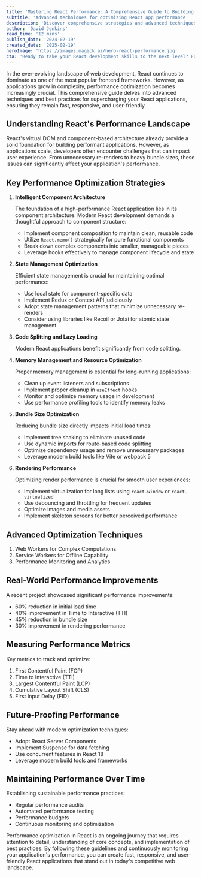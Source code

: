 ```yaml
---
title: 'Mastering React Performance: A Comprehensive Guide to Building Lightning-Fast Applications'
subtitle: 'Advanced techniques for optimizing React app performance'
description: 'Discover comprehensive strategies and advanced techniques for optimizing React application performance. From intelligent component architecture to state management optimization, learn how to build lightning-fast applications that deliver exceptional user experiences.'
author: 'David Jenkins'
read_time: '12 mins'
publish_date: '2024-02-19'
created_date: '2025-02-19'
heroImage: 'https://images.magick.ai/hero-react-performance.jpg'
cta: 'Ready to take your React development skills to the next level? Follow us on LinkedIn for more expert insights, tips, and updates on building high-performance applications!'
---
```


In the ever-evolving landscape of web development, React continues to dominate as one of the most popular frontend frameworks. However, as applications grow in complexity, performance optimization becomes increasingly crucial. This comprehensive guide delves into advanced techniques and best practices for supercharging your React applications, ensuring they remain fast, responsive, and user-friendly.

## Understanding React's Performance Landscape

React's virtual DOM and component-based architecture already provide a solid foundation for building performant applications. However, as applications scale, developers often encounter challenges that can impact user experience. From unnecessary re-renders to heavy bundle sizes, these issues can significantly affect your application's performance.

## Key Performance Optimization Strategies

1. **Intelligent Component Architecture**

   The foundation of a high-performance React application lies in its component architecture. Modern React development demands a thoughtful approach to component structure:

   - Implement component composition to maintain clean, reusable code
   - Utilize `React.memo()` strategically for pure functional components 
   - Break down complex components into smaller, manageable pieces
   - Leverage hooks effectively to manage component lifecycle and state

2. **State Management Optimization**

   Efficient state management is crucial for maintaining optimal performance:

   - Use local state for component-specific data
   - Implement Redux or Context API judiciously
   - Adopt state management patterns that minimize unnecessary re-renders
   - Consider using libraries like Recoil or Jotai for atomic state management

3. **Code Splitting and Lazy Loading**

   Modern React applications benefit significantly from code splitting.

4. **Memory Management and Resource Optimization**

   Proper memory management is essential for long-running applications:

   - Clean up event listeners and subscriptions
   - Implement proper cleanup in `useEffect` hooks
   - Monitor and optimize memory usage in development
   - Use performance profiling tools to identify memory leaks

5. **Bundle Size Optimization**

   Reducing bundle size directly impacts initial load times:

   - Implement tree shaking to eliminate unused code
   - Use dynamic imports for route-based code splitting
   - Optimize dependency usage and remove unnecessary packages
   - Leverage modern build tools like Vite or webpack 5

6. **Rendering Performance**

   Optimizing render performance is crucial for smooth user experiences:

   - Implement virtualization for long lists using `react-window` or `react-virtualized`
   - Use debouncing and throttling for frequent updates
   - Optimize images and media assets
   - Implement skeleton screens for better perceived performance

## Advanced Optimization Techniques

1. Web Workers for Complex Computations
2. Service Workers for Offline Capability 
3. Performance Monitoring and Analytics

## Real-World Performance Improvements

A recent project showcased significant performance improvements:

- 60% reduction in initial load time
- 40% improvement in Time to Interactive (TTI)
- 45% reduction in bundle size 
- 30% improvement in rendering performance

## Measuring Performance Metrics

Key metrics to track and optimize:

1. First Contentful Paint (FCP)
2. Time to Interactive (TTI)
3. Largest Contentful Paint (LCP)
4. Cumulative Layout Shift (CLS)
5. First Input Delay (FID)

## Future-Proofing Performance

Stay ahead with modern optimization techniques:

- Adopt React Server Components
- Implement Suspense for data fetching
- Use concurrent features in React 18
- Leverage modern build tools and frameworks

## Maintaining Performance Over Time

Establishing sustainable performance practices:

- Regular performance audits
- Automated performance testing 
- Performance budgets
- Continuous monitoring and optimization

Performance optimization in React is an ongoing journey that requires attention to detail, understanding of core concepts, and implementation of best practices. By following these guidelines and continuously monitoring your application's performance, you can create fast, responsive, and user-friendly React applications that stand out in today's competitive web landscape.